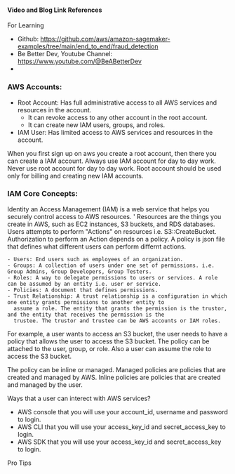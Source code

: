 

#### Video and Blog Link References
 For Learning

 - Github: https://github.com/aws/amazon-sagemaker-examples/tree/main/end_to_end/fraud_detection
 - Be Better Dev, Youtube Channel: https://www.youtube.com/@BeABetterDev
 - 


### AWS Accounts:
 - Root Account: Has full administrative access to all AWS services and resources in the account.
   - It can revoke access to any other account in the root account.
   - It can create new IAM users, groups, and roles.
 - IAM User: Has limited access to AWS services and resources in the account.

When you first sign up on aws you create a root account, then there you can create a IAM account. 
Always use IAM account for day to day work. Never use root account for day to day work. Root account should 
be used only for billing and creating new IAM accounts.

### IAM Core Concepts:
Identity an Access Management (IAM) is a web service that helps you securely control access to AWS resources. '
Resources are the things you create in AWS, such as EC2 instances, S3 buckets, and RDS databases. Users attempts to perform
"Actions" on resources i.e. S3::CreateBucket. Authorization to perform an Action depends on a policy. A policy is json  file 
that defines what different users can perform differnt actions.

    - Users: End users such as employees of an organization.
    - Groups: A collection of users under one set of permissions. i.e. Group Admins, Group Developers, Group Testers.
    - Roles: A way to delegate permissions to users or services. A role can be assumed by an entity i.e. user or service.
    - Policies: A document that defines permissions.
    - Trust Relationship: A trust relationship is a configuration in which one entity grants permissions to another entity to 
      assume a role. The entity that grants the permission is the trustor, and the entity that receives the permission is the 
      trustee. The trustor and trustee can be AWS accounts or IAM roles.

For example, a user wants to access an S3 bucket, the user needs to have a policy that allows the user to access the S3 bucket.
The policy can be attached to the user, group, or role. Also a user can assume the role to access the S3 bucket.

The policy can be inline or managed. Managed policies are policies that
are created and managed by AWS. Inline policies are policies that are created and managed by the user.

Ways that a user can interect with AWS services?
- AWS console that you will use your account_id, username and password to login.
- AWS CLI that you will use your access_key_id and secret_access_key to login.
- AWS SDK that you will use your access_key_id and secret_access_key to login.

Pro Tips

